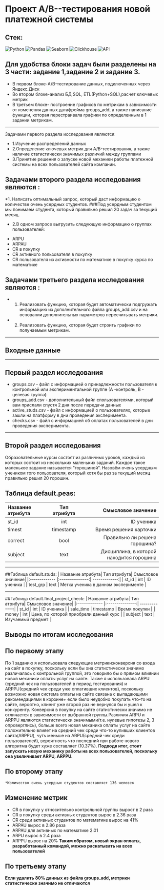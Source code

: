 # Проект A/B--тестирования новой платежной системы 
## Стек:
![Python](https://img.shields.io/badge/python-3670A0?style=for-the-badge&logo=python&logoColor=ffdd54)
![Pandas](https://img.shields.io/badge/pandas-%23150458.svg?style=for-the-badge&logo=pandas&logoColor=white)
![Seaborn](https://img.shields.io/badge/Seaborn-blue?logo=seaborn&logoColor=white&style=for-the-badge)
![Clickhouse](https://camo.githubusercontent.com/317deacab8b76427e3055c39199ac23c1d09699098327690178ff9af3611d0f6/68747470733a2f2f696d672e736869656c64732e696f2f62616467652f2d436c69636b686f7573652d4646463f7374796c653d666f722d7468652d6261646765266c6f676f3d436c69636b686f757365)
![API](https://camo.githubusercontent.com/baaf5e1a9158523784ea96088085eeb4b44ac2932739d1dfa4eee337ee7977af/68747470733a2f2f696d672e736869656c64732e696f2f62616467652f2d4150492d4646363630303f7374796c653d666f722d7468652d6261646765266c6f676f3d415049)

## Для удобства блоки задач были разделены на 3 части: задание 1,задание 2 и задание 3. 
* В первом блоке-A/B-тестирование данных, подключенных через Яндекс.Диск
* Во втором блоке-анализ БД SQL, ETL(Python+SQL),расчет ключевых метрик
* В третьем блоке- построение графиков по метрикам в зависимости от изменения данных датафрейма groups_add, а также написание функции, которая перестраивала графики по определенным в 1 задании метрикам. 
______
Задачами первого раздела исследования являются:
* 1.Изучение распределений данных
* 2.Определение ключевых метрик для A/B-тестирования, а также наличие статистически значимых различий между группами
* 3.Принятие решения о запуске новой механики работы платежной системы на всех пользователей сайта компании. 
## Задачами второго раздела исследования являются : 
*1. Написать оптимальный запрос, который даст информацию о количестве очень усердных студентов. ###Под усердным
студентом мы понимаем студента, который правильно решил 20 задач за текущий месяц. 
* 2.В одном запросе выгрузить следующую информацию о группах пользователей:
+ ARPU
+ ARPAU
+ CR в покупку
+ СR активного пользователя в покупку
+ CR пользователя из активности по математике в покупку курса по математике
## Задачами третьего раздела исследования являются : 
* 1. Реализовать функцию, которая будет автоматически подгружать информацию из дополнительного файла groups_add.csv и на основании дополнительных параметров пересчитывать метрики.
* 2. Реализовать функцию, которая будет строить графики по получаемым метрикам.
_______
## **Входные данные** 
_____
## Первый раздел исследования 
* groups.csv - файл с информацией о принадлежности пользователя к контрольной или экспериментальной группе (А -контроль, B - целевая группа)
* groups_add.csv - дополнительный файл спользователями, который вам прислали спустя 2 дня после передачи данных
* active_studs.csv - файл с информацией о пользователях, которые зашли на платформу в дни проведения эксперимента.
* checks.csv - файл с информацией об оплатах пользователей в дни проведения эксперимента.
_____
## Второй раздел исследования 
Образовательные курсы состоят из различных уроков, каждый из которых состоит из нескольких маленьких заданий. Каждое такое маленькое задание называется "горошиной".
Назовём очень усердным учеником того пользователя, который хотя бы раз
за текущий месяц правильно решил 20 горошин.
## Таблица default.peas:
| Название атрибута| Тип атрибута| Смысловое значение|
|:------------- |:---------------:| -------------:|
| st_id         | int          | ID ученика        |
| timest         | timestamp          | Время решения карточки        |
| correct         | bool          | Правильно ли решена горошина?        |
| subject         | text          | Дисциплина, в которой находится горошина        |
_____
##Таблица default.studs:
| Название атрибута| Тип атрибута| Смысловое значение|
|:------------- |:---------------:| -------------:|
| st_id         | int          | ID ученика        |
| test_grp         | text          | Метка ученика в данном эксперименте        |
_____
##Таблица default.final_project_check:
| Название атрибута| Тип атрибута| Смысловое значение|
|:------------- |:---------------:| -------------:|
| st_id         | int          | ID ученика        |
| sale_time         | timestamp          | Время покупки        |
| money         | int          | Цена, по которой приобрели данный курс        |
| subject         | text          | Изучаемый предмет        |

## Выводы по итогам исследования 
  ## По первому этапу 
По 1 заданию я использовала следующие метрики:конверсия со входа на сайт в покупку, поскольку если бы она статистически значимо различалась с контрольной группой, это говорило бы о прямом влиянии новой механики оплаты услуг на сайте. Также я использовала ARPU (средний чек на пользователей в период тестирования) и ARPPU(средний чек среди уже оплативших клиентов), поскольку возможно новая система оплаты на сайте связана с выпадающими рекомендациями в корзине+ если было неудобно покупать что-то на сайте, вероятно, клиент уже второй раз не вернулся бы и ушел к конкуренту.
Конверсия в покупку на сайте статистически значимо не отличается в зависимости от выбранной группы.Различия ARPU и ARPPU являются статистически значимыми(т.е. нулевые гипотезы 2, 3 опроверглись), больше всего новая механика оплаты услуг на сайте положительно влияет на средний чек среди что-то купивших клиентов сайта(ARPPU), чуть меньше на ARPU(средний чек среди пользователей), вероятность что последний при работе нового алгоритма будет хуже составляет (10.37%). 
   **Подводя итог, стоит запускать новую механику работы на всех пользователей, поскольку она увеличивает ARPU, ARPPU.**
  ## По второму этапу
    *Количество очень усердных студентов составляет 136 человек 
  ## Изменение метрик 
  * CR в покупку у относительно контрольной группы вырост в 2 раза
  * CR в покупку среди активных студентов вырос в 2.36 раза
  * CR среди активных студентов по математике вырос на 41%
  * ARPAU вырос в 2.86 раза
  * ARPAU для активных по математике 2.01
  * ARPU вырос в 2.4 раза
  * ARPPU вырос на 20%
**Таким образом, новый экран оплаты, разработанный командой, можно раскатывать на всех пользователей** 
  ## По третьему этапу 
**Если удалить 80% данных из файла groups_add, метрики статистически значимо не отличаются**
